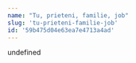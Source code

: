 ```yaml
---
name: "Tu, prieteni, familie, job"
slug: 'tu-prieteni-familie-job'
id: '59b475d04e63ea7e4713a4ad'
---
```

undefined
    